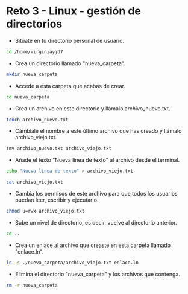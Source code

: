 # Reto 3 - Linux - gestión de directorios

- Sitúate en tu directorio personal de usuario.

```bash
cd /home/virginiayjd7
```
- Crea un directorio llamado "nueva_carpeta".

```bash
mkdir nueva_carpeta
```
- Accede a esta carpeta que acabas de crear.

```bash
cd nueva_carpeta
```
- Crea un archivo en este directorio y llámalo archivo_nuevo.txt.

```bash
touch archivo_nuevo.txt
```

- Cámbiale el nombre a este último archivo que has creado y llámalo archivo_viejo.txt.

```bash
tmv archivo_nuevo.txt archivo_viejo.txt
```

- Añade el texto "Nueva línea de texto" al archivo desde el terminal.

```bash
echo "Nueva línea de texto" > archivo_viejo.txt
```
```bash
cat archivo_viejo.txt
```
- Cambia los permisos de este archivo para que todos los usuarios puedan leer, escribir y ejecutarlo.

```bash
chmod u=rwx archivo_viejo.txt 
```
- Sube un nivel de directorio, es decir, vuelve al directorio anterior.

```bash
cd ..
```
- Crea un enlace al archivo que creaste en esta carpeta llamado "enlace.ln".

```bash
ln -s ./nueva_carpeta/archivo_viejo.txt enlace.ln
```
- Elimina el directorio "nueva_carpeta" y los archivos que contenga.

```bash
rm -r nueva_carpeta
```